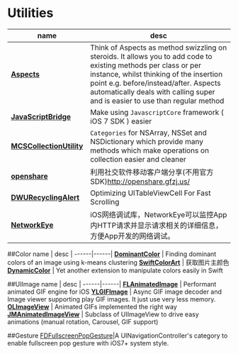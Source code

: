 # Utilities

 name | desc |
------|------|
**[Aspects](https://github.com/steipete/Aspects)** | Think of Aspects as method swizzling on steroids. It allows you to add code to existing methods per class or per instance, whilst thinking of the insertion point e.g. before/instead/after. Aspects automatically deals with calling super and is easier to use than regular method
**[JavaScriptBridge](https://github.com/kishikawakatsumi/JavaScriptBridge)** | Make using `JavascriptCore` framework ( iOS 7 SDK ) easier
**[MCSCollectionUtility](https://github.com/macoscope/MCSCollectionUtility)** | `Categories` for NSArray, NSSet and NSDictionary which provide many methods which make operations on collection easier and cleaner
**[openshare](https://github.com/100apps/openshare)**|利用社交软件移动客户端分享(不用官方SDK)<http://openshare.gfzj.us/>
**[DWURecyclingAlert](https://github.com/diwu/DWURecyclingAlert)** | Optimizing UITableViewCell For Fast Scrolling
**[NetworkEye](https://github.com/coderyi/NetworkEye)** | iOS网络调试库，NetworkEye可以监控App内HTTP请求并显示请求相关的详细信息，方便App开发的网络调试。

##Color
 name | desc |
------|------|
**[DominantColor](https://github.com/indragiek/DominantColor)** | Finding dominant colors of an image using k-means clustering
**[SwiftColorArt](https://github.com/Jan0707/SwiftColorArt)** | 获取图片主颜色
**[DynamicColor](https://github.com/yannickl/DynamicColor)** | Yet another extension to manipulate colors easily in Swift

##UIImage
 name | desc |
------|------|
**[FLAnimatedImage](https://github.com/Flipboard/FLAnimatedImage)** | Performant animated GIF engine for iOS
**[YLGIFImage](https://github.com/liyong03/YLGIFImage)** | Async GIF image decoder and Image viewer supporting play GIF images. It just use very less memory.
**[OLImageView](https://github.com/dtorres/OLImageView)** | Animated GIFs implemented the right way
**[JMAnimatedImageView](https://github.com/leverdeterre/JMAnimatedImageView)** | Subclass of UIImageView to drive easy animations (manual rotation, Carousel, GIF support)

##Gesture
[FDFullscreenPopGesture](https://github.com/forkingdog/FDFullscreenPopGesture)|A UINavigationController's category to enable fullscreen pop gesture with iOS7+ system style.
